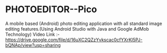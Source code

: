 # PHOTOEDITOR--Pico
A mobile based (Android) photo editing application with all standard image editing features.(Using Android Studio with Java and Google AdMob Technology)
Video Link :-  https://drive.google.com/file/d/16uXC2QZzYvkscac0cfYXrKl5PJ-bQNAp/view?usp=sharing
